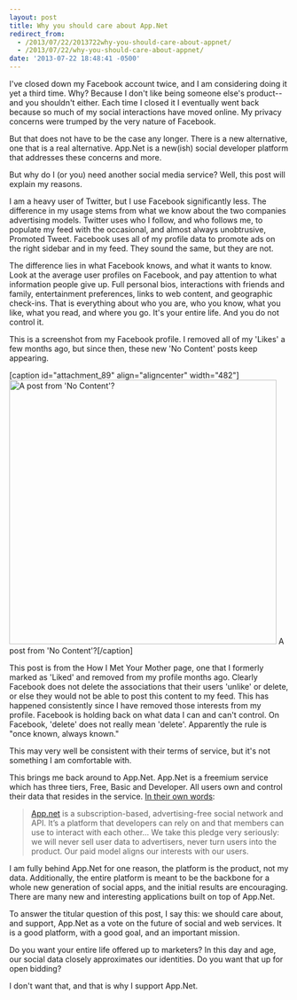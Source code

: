 ```yaml
---
layout: post
title: Why you should care about App.Net
redirect_from: 
  - /2013/07/22/2013722why-you-should-care-about-appnet/
  - /2013/07/22/why-you-should-care-about-appnet/
date: '2013-07-22 18:48:41 -0500'
---
```

<p>I've closed down my Facebook account twice, and I am considering doing it yet a third time. Why? Because I don't like being someone else's product-- and you shouldn't either. Each time I closed it I eventually went back because so much of my social interactions have moved online. My privacy concerns were trumped by the very nature of Facebook.</p>
<p class="p1">But that does not have to be the case any longer. There is a new alternative, one that is a real alternative. App.Net is a new(ish) social developer platform that addresses these concerns and more.</p>
<p class="p1">But why do I (or you) need another social media service? Well, this post will explain my reasons.</p>
<p class="p1">I am a heavy user of Twitter, but I use Facebook significantly less. The difference in my usage stems from what we know about the two companies advertising models. Twitter uses who I follow, and who follows me, to populate my feed with the occasional, and almost always unobtrusive, Promoted Tweet. Facebook uses all of my profile data to promote ads on the right sidebar and in my feed. They sound the same, but they are not.</p>
<p class="p1">The difference lies in what Facebook knows, and what it wants to know. Look at the average user profiles on Facebook, and pay attention to what information people give up. Full personal bios, interactions with friends and family, entertainment preferences, links to web content, and geographic check-ins. That is everything about who you are, who you know, what you like, what you read, and where you go. It's your entire life. And you do not control it.</p>
<p class="p1">This is a screenshot from my Facebook profile. I removed all of my 'Likes' a few months ago, but since then, these new 'No Content' posts keep appearing.</p>
<p>[caption id="attachment_89" align="aligncenter" width="482"]<a href="http://brianlundin.com/wp-content/uploads/2013/07/Screen-Shot-2013-07-22-at-10.52.04-AM.png"><img class="size-full wp-image-89" alt="A post from 'No Content'?" src="http://brianlundin.com/wp-content/uploads/2013/07/Screen-Shot-2013-07-22-at-10.52.04-AM.png" width="482" height="477" /></a> A post from 'No Content'?[/caption]</p>
<p class="p1">This post is from the How I Met Your Mother page, one that I formerly marked as 'Liked' and removed from my profile months ago. Clearly Facebook does not delete the associations that their users 'unlike' or delete, or else they would not be able to post this content to my feed. This has happened consistently since I have removed those interests from my profile. Facebook is holding back on what data I can and can't control. On Facebook, 'delete' does not really mean 'delete'. Apparently the rule is "once known, always known."</p>
<p class="p1">This may very well be consistent with their terms of service, but it's not something I am comfortable with.</p>
<p class="p1">This brings me back around to App.Net. App.Net is a freemium service which has three tiers, Free, Basic and Developer. All users own and control their data that resides in the service. <a href="http://blog.app.net/2012/08/29/what-is-app-net/"><span class="s1">In their own words</span></a>:</p>
<blockquote><p><span class="s1"><a href="http://app.net/">App.net</a></span> is a subscription-based, advertising-free social network and API. It’s a platform that developers can rely on and that members can use to interact with each other… We take this pledge very seriously: we will never sell user data to advertisers, never turn users into the product. Our paid model aligns our interests with our users.</p></blockquote>
<p class="p5">I am fully behind App.Net for one reason, the platform is the product, not my data. Additionally, the entire platform is meant to be the backbone for a whole new generation of social apps, and the initial results are encouraging. There are many new and interesting applications built on top of App.Net.</p>
<p class="p5">To answer the titular question of this post, I say this: we should care about, and support, App.Net as a vote on the future of social and web services. It is a good platform, with a good goal, and an important mission.</p>
<p class="p5">Do you want your entire life offered up to marketers? In this day and age, our social data closely approximates our identities. Do you want that up for open bidding?</p>
<p class="p5">I don't want that, and that is why I support App.Net.</p>
